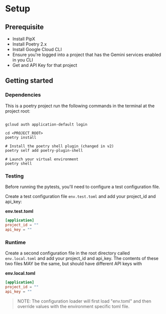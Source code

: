 <!--
 Copyright 2025 Google, LLC
 
 Licensed under the Apache License, Version 2.0 (the "License");
 you may not use this file except in compliance with the License.
 You may obtain a copy of the License at
 
     https://www.apache.org/licenses/LICENSE-2.0
 
 Unless required by applicable law or agreed to in writing, software
 distributed under the License is distributed on an "AS IS" BASIS,
 WITHOUT WARRANTIES OR CONDITIONS OF ANY KIND, either express or implied.
 See the License for the specific language governing permissions and
 limitations under the License.
-->

# Setup

## Prerequisite

* Install PipX
* Install Poetry 2.x
* Install Google Cloud CLI
* Ensure you're logged into a project that has the Gemini services enabled in you CLI
* Get and API Key for that project

## Getting started

### Dependencies

This is a poetry project run the following commands in the terminal at the project root:
```shell

gcloud auth application-default login

cd <PROJECT_ROOT>
poetry install

# Install the poetry shell plugin (changed in v2)
poetry self add poetry-plugin-shell

# Launch your virtual environment
poetry shell

```

### Testing

Before running the pytests, you'll need to configure a test configuration file.

Create a test configuration file `env.test.toml` and add your project_id and api_key:

**env.test.toml**
```toml
[application]
project_id = ""
api_key = ""
```

### Runtime

Create a second configuration file in the root directory called `env.local.toml` and add your project_id and api_key. The contents of these two files MAY be the same, but should have different
API keys with 


**env.local.toml**
```toml
[application]
project_id = ""
api_key = ""
```

> NOTE: The configuration loader will first load "env.toml" and then override values with
> the environment specific toml file.